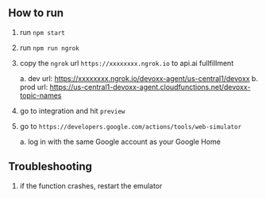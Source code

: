 ## How to run

1. run `npm start`
2. run `npm run ngrok`
3. copy the `ngrok` url `https://xxxxxxxx.ngrok.io` to api.ai fullfillment
	
	a. dev url: https://xxxxxxxx.ngrok.io/devoxx-agent/us-central1/devoxx
	b. prod url: https://us-central1-devoxx-agent.cloudfunctions.net/devoxx-topic-names

4. go to integration and hit `preview`
5. go to `https://developers.google.com/actions/tools/web-simulator`

	a. log in with the same Google account as your Google Home


## Troubleshooting

1. if the function crashes, restart the emulator
